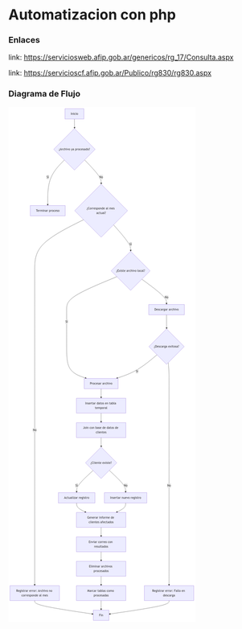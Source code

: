 # Automatizacion con php



### Enlaces
link: https://serviciosweb.afip.gob.ar/genericos/rg_17/Consulta.aspx

link: https://servicioscf.afip.gob.ar/Publico/rg830/rg830.aspx



### Diagrama de Flujo




![diagrama de flujo](./flujo%20proceso.png)
